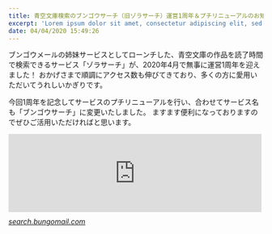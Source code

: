 ```yaml
---
title: 青空文庫検索のブンゴウサーチ（旧ゾラサーチ）運営1周年＆プチリニューアルのお知らせ
excerpt: 'Lorem ipsum dolor sit amet, consectetur adipiscing elit, sed do eiusmod tempor incididunt ut labore et dolore magna aliqua. Praesent elementum facilisis leo vel fringilla est ullamcorper eget. At imperdiet dui accumsan sit amet nulla facilisi morbi tempus.'
date: 04/04/2020 15:49:26
---
```


ブンゴウメールの姉妹サービスとしてローンチした、青空文庫の作品を読了時間で検索できるサービス「ゾラサーチ」が、2020年4月で無事に運営1周年を迎えました！ おかげさまで順調にアクセス数も伸びてきており、多くの方に愛用いただいてうれしいかぎりです。

今回1周年を記念してサービスのプチリニューアルを行い、合わせてサービス名も「ブンゴウサーチ」に変更いたしました。 ますます便利になっておりますのでぜひご活用いただければと思います。

<iframe src="https://hatenablog-parts.com/embed?url=https%3A%2F%2Fsearch.bungomail.com%2F" title="ブンゴウサーチ by ブンゴウメール | 青空文庫の作品を読了時間で検索できるサービス" class="embed-card embed-webcard" scrolling="no" frameborder="0" style="display: block; width: 100%; height: 155px; max-width: 500px; margin: 10px 0px;"></iframe><cite class="hatena-citation"><a href="https://search.bungomail.com/">search.bungomail.com</a></cite>